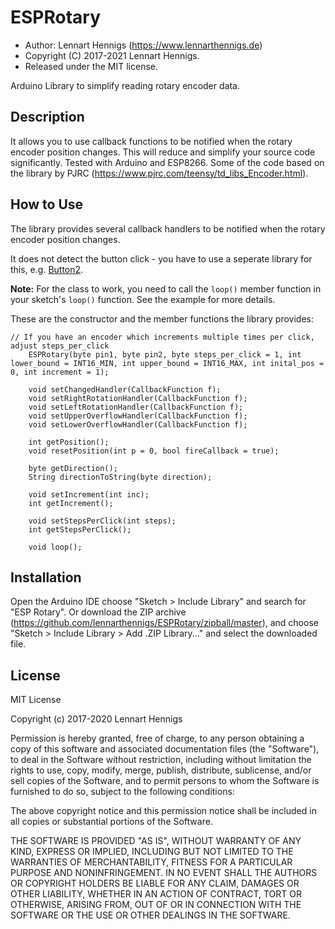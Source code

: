 ESPRotary
==========

* Author: Lennart Hennigs (https://www.lennarthennigs.de)
* Copyright (C) 2017-2021 Lennart Hennigs.
* Released under the MIT license.

Arduino Library to simplify reading rotary encoder data.


Description
-----------

It allows you to use callback functions to be notified when the rotary encoder position changes.
This will reduce and simplify your source code significantly. Tested with Arduino and ESP8266.
Some of the code based on the library by PJRC (https://www.pjrc.com/teensy/td_libs_Encoder.html).

How to Use
----------

The library provides several callback handlers to be notified when the rotary encoder position changes.

It does not detect the button click - you have to use a seperate library for this, e.g. [Button2](https://github.com/LennartHennigs/Button2).

**Note:** For the class to work, you need to call the `loop()` member function in your sketch's `loop()` function. See the example for more details.

These are the constructor and the member functions the library provides:

```
// If you have an encoder which increments multiple times per click, adjust steps_per_click
    ESPRotary(byte pin1, byte pin2, byte steps_per_click = 1, int lower_bound = INT16_MIN, int upper_bound = INT16_MAX, int inital_pos = 0, int increment = 1);

    void setChangedHandler(CallbackFunction f);
    void setRightRotationHandler(CallbackFunction f);
    void setLeftRotationHandler(CallbackFunction f);
    void setUpperOverflowHandler(CallbackFunction f);
    void setLowerOverflowHandler(CallbackFunction f);

    int getPosition();
    void resetPosition(int p = 0, bool fireCallback = true);

    byte getDirection();
    String directionToString(byte direction);

    void setIncrement(int inc);
    int getIncrement();

    void setStepsPerClick(int steps);
    int getStepsPerClick();

    void loop();
```

Installation
------------
Open the Arduino IDE choose "Sketch > Include Library" and search for "ESP Rotary".
Or download the ZIP archive (https://github.com/lennarthennigs/ESPRotary/zipball/master), and choose "Sketch > Include Library > Add .ZIP Library..." and select the downloaded file.


License
-------

MIT License

Copyright (c) 2017-2020 Lennart Hennigs

Permission is hereby granted, free of charge, to any person obtaining a copy
of this software and associated documentation files (the "Software"), to deal
in the Software without restriction, including without limitation the rights
to use, copy, modify, merge, publish, distribute, sublicense, and/or sell
copies of the Software, and to permit persons to whom the Software is
furnished to do so, subject to the following conditions:

The above copyright notice and this permission notice shall be included in all
copies or substantial portions of the Software.

THE SOFTWARE IS PROVIDED "AS IS", WITHOUT WARRANTY OF ANY KIND, EXPRESS OR
IMPLIED, INCLUDING BUT NOT LIMITED TO THE WARRANTIES OF MERCHANTABILITY,
FITNESS FOR A PARTICULAR PURPOSE AND NONINFRINGEMENT. IN NO EVENT SHALL THE
AUTHORS OR COPYRIGHT HOLDERS BE LIABLE FOR ANY CLAIM, DAMAGES OR OTHER
LIABILITY, WHETHER IN AN ACTION OF CONTRACT, TORT OR OTHERWISE, ARISING FROM,
OUT OF OR IN CONNECTION WITH THE SOFTWARE OR THE USE OR OTHER DEALINGS IN THE
SOFTWARE.
